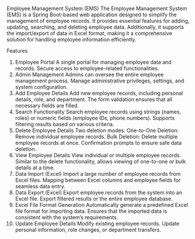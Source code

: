 Employee Management System (EMS)
The Employee Management System (EMS) is a Spring Boot-based web application designed to simplify the management of employee records. It provides essential features for adding, updating, searching, and deleting employee data. Additionally, it supports the import/export of data in Excel format, making it a comprehensive solution for handling employee information efficiently.

Features
1. Employee Portal
A single portal for managing employee data and records.
Secure access to employee-related functionalities.
2. Admin Management
Admins can oversee the entire employee management process.
Manage administrative privileges, settings, and system configuration.
3. Add Employee Details
Add new employee records, including personal details, role, and department.
The form validation ensures that all necessary fields are filled.
4. Search Functionality
Search employee records using strings (names, roles) or numeric fields (employee IDs, phone numbers).
Supports filtering results based on various criteria.
5. Delete Employee Details
Two deletion modes:
One-to-One Deletion: Remove individual employee records.
Bulk Deletion: Delete multiple employee records at once.
Confirmation prompts to ensure safe data deletion.
6. View Employee Details
View individual or multiple employee records.
Similar to the delete functionality, allows viewing of one-to-one or bulk details at a time.
7. Data Import (Excel)
Import a large number of employee records from Excel files.
Mapping between Excel columns and employee fields for seamless data entry.
8. Data Export (Excel)
Export employee records from the system into an Excel file.
Export filtered results or the entire employee database.
9. Excel File Format Generation
Automatically generate a predefined Excel file format for importing data.
Ensures that the imported data is consistent with the system’s requirements.
10. Update Employee Details
Modify existing employee records.
Update personal information, role changes, or department transfers.

